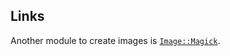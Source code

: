 ## Links

Another module to create images is [`Image::Magick`](https://github.com/ReneNyffenegger/PerlModules/tree/master/Image::Magick).
